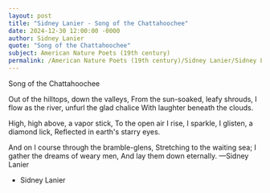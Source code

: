 ```yaml
---
layout: post
title: "Sidney Lanier - Song of the Chattahoochee"
date: 2024-12-30 12:00:00 -0000
author: Sidney Lanier
quote: "Song of the Chattahoochee"
subject: American Nature Poets (19th century)
permalink: /American Nature Poets (19th century)/Sidney Lanier/Sidney Lanier - Song of the Chattahoochee
---
```


Song of the Chattahoochee

Out of the hilltops, down the valleys,
From the sun-soaked, leafy shrouds,
I flow as the river, unfurl the glad chalice
With laughter beneath the clouds.

High, high above, a vapor stick,
To the open air I rise,
I sparkle, I glisten, a diamond lick,
Reflected in earth's starry eyes.

And on I course through the bramble-glens,
Stretching to the waiting sea;
I gather the dreams of weary men,
And lay them down eternally.
—Sidney Lanier

- Sidney Lanier
